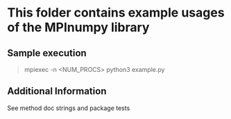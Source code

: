 # This folder contains example usages of the MPInumpy library

## Sample execution
> mpiexec -n <NUM_PROCS> python3 example.py

## Additional Information
See method doc strings and package tests
